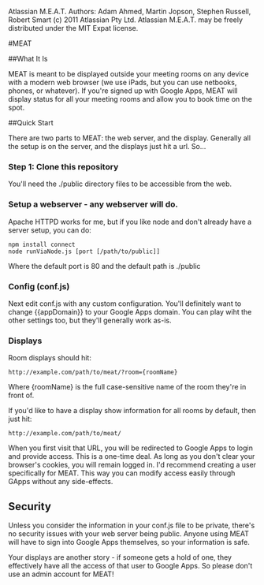 Atlassian M.E.A.T.
Authors: Adam Ahmed, Martin Jopson, Stephen Russell, Robert Smart
(c) 2011 Atlassian Pty Ltd.
Atlassian M.E.A.T. may be freely distributed under the MIT Expat license.

#MEAT

##What It Is

MEAT is meant to be displayed outside your meeting rooms on any device with a 
modern web browser (we use iPads, but you can use netbooks, phones, or whatever).
If you're signed up with Google Apps, MEAT will display status for all your 
meeting rooms and allow you to book time on the spot.

##Quick Start

There are two parts to MEAT: the web server, and the display.  Generally all the
setup is on the server, and the displays just hit a url. So...

### Step 1: Clone this repository

You'll need the ./public directory files to be accessible from the web.

### Setup a webserver - any webserver will do.

Apache HTTPD works for me, but if you like node and don't already have a server
setup, you can do:

    npm install connect
    node runViaNode.js [port [/path/to/public]]

Where the default port is 80 and the default path is ./public

### Config (conf.js)

Next edit conf.js with any custom configuration.  You'll definitely want to
change {{appDomain}} to your Google Apps domain.  You can play wiht the other
settings too, but they'll generally work as-is.

### Displays
Room displays should hit:

    http://example.com/path/to/meat/?room={roomName}

Where {roomName} is the full case-sensitive name of the room they're in front of.

If you'd like to have a display show information for all rooms by default, 
then just hit:

    http://example.com/path/to/meat/

When you first visit that URL, you will be redirected to Google Apps to login and
provide access.  This is a one-time deal.  As long as you don't clear your
browser's cookies, you will remain logged in.  I'd recommend creating a user
specifically for MEAT.  This way you can modify access easily through GApps
without any side-effects.

## Security

Unless you consider the information in your conf.js file to be private, there's
no security issues with your web server being public.  Anyone using MEAT will have
to sign into Google Apps themselves, so your information is safe.

Your displays are another story - if someone gets a hold of one, they effectively
have all the access of that user to Google Apps.  So please don't use an admin
account for MEAT!